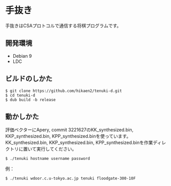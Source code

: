# 手抜き
手抜きはCSAプロトコルで通信する将棋プログラムです。

## 開発環境
- Debian 9
- LDC

## ビルドのしかた
~~~
$ git clone https://github.com/hikaen2/tenuki-d.git
$ cd tenuki-d
$ dub build -b release
~~~

## 動かしかた
評価ベクターにApery, commit 3221627のKK_synthesized.bin, KKP_synthesized.bin, KPP_synthesized.binを使っています。
KK_synthesized.bin, KKP_synthesized.bin, KPP_synthesized.binを作業ディレクトリに置いて実行してください。

~~~
$ ./tenuki hostname username password
~~~

例：
~~~
$ ./tenuki wdoor.c.u-tokyo.ac.jp tenuki floodgate-300-10F
~~~
